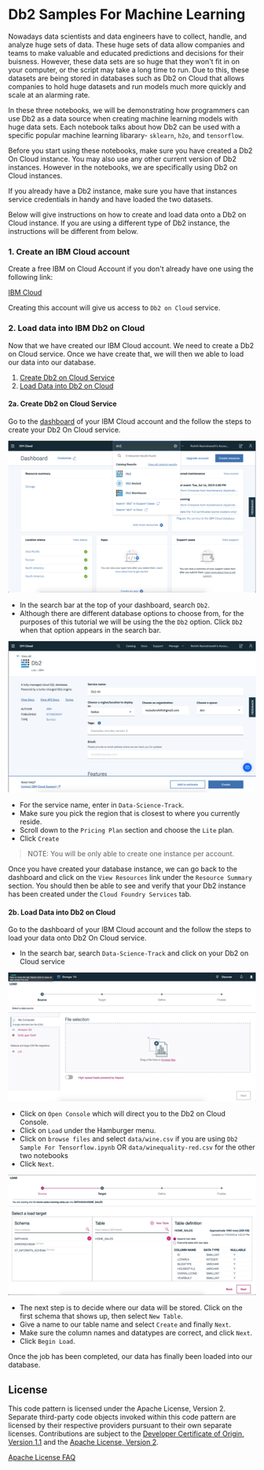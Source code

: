 # Db2 Samples For Machine Learning 

Nowadays data scientists and data engineers have to collect, handle, and analyze huge sets of data. These huge sets of data allow companies and teams to make valuable and educated predictions and decisions for their buisness. However, these data sets are so huge that they won't fit in on your computer, or the script may take a long time to run. Due to this, these datasets are being stored in databases such as Db2 on Cloud that allows companies to hold huge datasets and run models much more quickly and scale at an alarming rate. 

In these three notebooks, we will be demonstrating how programmers can use Db2 as a data source when creating machine learning models with huge data sets. Each notebook talks about how Db2 can be used with a specific popular machine learning libarary- `sklearn`, `h2o`, and `tensorflow`.

Before you start using these notebooks, make sure you have created a Db2 On Cloud instance. You may also use any other current version of Db2 instances. However in the notebooks, we are specifically using Db2 on Cloud instances. 

If you already have a Db2 instance, make sure you have that instances service credentials in handy and have loaded the two datasets. 

Below will give instructions on how to create and load data onto a Db2 on Cloud instance. If you are using a different type of Db2 instance, the instructions will be different from below.



### 1. Create an IBM Cloud account

Create a free IBM on Cloud Account if you don't already have one using the following link:

[IBM Cloud](https://cloud.ibm.com)

Creating this account will give us access to `Db2 on Cloud` service.

### 2. Load data into IBM Db2 on Cloud

Now that we have created our IBM Cloud account. We need to create a Db2 on Cloud service. Once we have create that, we will then we able to load our data into our database.

1. [Create Db2 on Cloud Service](#2a-create-db2-on-cloud-service)
2. [Load Data into Db2 on Cloud](#2b-load-data-into-db2-on-cloud)

#### 2a. Create Db2 on Cloud Service

Go to the [dashboard](https://cloud.ibm.com) of your IBM Cloud account and the follow the steps to create your Db2 On Cloud service.

![Searching For Db2 Service](docs/source/images/img-2.png)

* In the search bar at the top of your dashboard, search `Db2`.
* Although there are different database options to choose from, for the purposes of this tutorial we will be using the the `Db2` option. Click `Db2` when that option appears in the search bar.

![Creating Db2 Service](docs/source/images/img-1.png)

* For the service name, enter in `Data-Science-Track`.
* Make sure you pick the region that is closest to where you currently reside.
* Scroll down to the `Pricing Plan` section and choose the `Lite` plan.
* Click `Create`

>NOTE: You will be only able to create one instance per account.

Once you have created your database instance, we can go back to the dashboard and click on the `View Resources` link under the `Resource Summary` section. You should then be able to see and verify that your Db2 instance has been created under the `Cloud Foundry Services` tab.  

#### 2b. Load Data into Db2 on Cloud

Go to the dashboard of your IBM Cloud account and the follow the steps to load your data onto Db2 On Cloud service.

* In the search bar, search `Data-Science-Track` and click on your Db2 on Cloud service

![Loading File](docs/source/images/img-3.png)

* Click on `Open Console` which will direct you to the Db2 on Cloud Console.
* Click on `Load` under the Hamburger menu.
* Click on `browse files` and select `data/wine.csv` if you are using `Db2 Sample For Tensorflow.ipynb` OR `data/winequality-red.csv` for the other two notebooks
* Click `Next`.

![Create Table](docs/source/images/img-4.png)

* The next step is to decide where our data will be stored. Click on the first schema that shows up, then select `New Table`.
* Give a name to our table name and select `Create` and finally `Next`.
* Make sure the column names and datatypes are correct, and click `Next`.
* Click `Begin Load`.

Once the job has been completed, our data has finally been loaded into our database.


## License

This code pattern is licensed under the Apache License, Version 2. Separate third-party code objects invoked within this code pattern are licensed by their respective providers pursuant to their own separate licenses. Contributions are subject to the [Developer Certificate of Origin, Version 1.1](https://developercertificate.org/) and the [Apache License, Version 2](https://www.apache.org/licenses/LICENSE-2.0.txt).

[Apache License FAQ](https://www.apache.org/foundation/license-faq.html#WhatDoesItMEAN)
